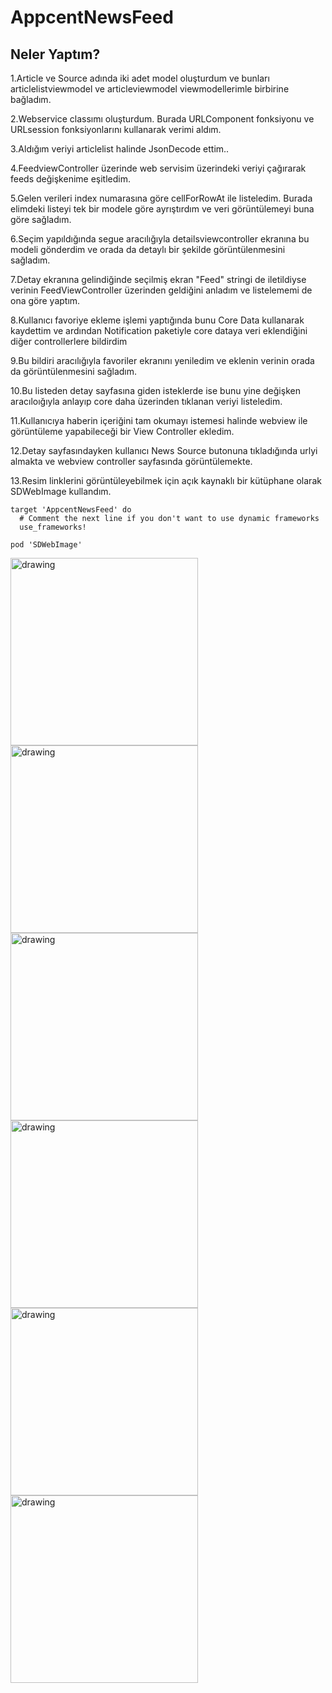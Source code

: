 # AppcentNewsFeed 
## Neler Yaptım?
1.Article ve Source adında iki adet model oluşturdum ve bunları articlelistviewmodel ve articleviewmodel viewmodellerimle birbirine bağladım. 

2.Webservice classımı oluşturdum. Burada URLComponent fonksiyonu ve URLsession fonksiyonlarını kullanarak verimi aldım. 

3.Aldığım veriyi  articlelist halinde JsonDecode ettim.. 

4.FeedviewController üzerinde web servisim üzerindeki veriyi çağırarak feeds değişkenime eşitledim. 

5.Gelen verileri index numarasına göre cellForRowAt ile listeledim. Burada elimdeki listeyi tek bir modele göre ayrıştırdım ve veri görüntülemeyi buna göre sağladım.

6.Seçim yapıldığında segue aracılığıyla detailsviewcontroller ekranına bu modeli gönderdim ve orada da detaylı bir şekilde görüntülenmesini sağladım. 

7.Detay ekranına gelindiğinde seçilmiş ekran "Feed" stringi de iletildiyse verinin FeedViewController üzerinden geldiğini anladım ve listelememi de ona göre yaptım. 

8.Kullanıcı favoriye ekleme işlemi yaptığında bunu Core Data kullanarak kaydettim ve ardından Notification paketiyle core dataya veri eklendiğini diğer controllerlere bildirdim

9.Bu bildiri aracılığıyla favoriler ekranını yeniledim ve eklenin verinin orada da görüntülenmesini sağladım. 

10.Bu listeden detay sayfasına giden isteklerde ise bunu yine değişken aracıloığıyla anlayıp core daha üzerinden tıklanan veriyi listeledim.

11.Kullanıcıya haberin içeriğini tam okumayı istemesi halinde webview ile görüntüleme yapabileceği bir View Controller ekledim. 

12.Detay sayfasındayken kullanıcı News Source butonuna tıkladığında urlyi almakta ve webview controller sayfasında görüntülemekte. 

13.Resim linklerini görüntüleyebilmek için açık kaynaklı bir kütüphane olarak SDWebImage kullandım.
```
target 'AppcentNewsFeed' do
  # Comment the next line if you don't want to use dynamic frameworks
  use_frameworks!

pod 'SDWebImage'
```





<img src="https://github.com/halilibrahimoztekin/AppcentNewsFeed/blob/main/ss/ss8.png" alt="drawing" style="width:300px;"/>
<img src="https://github.com/halilibrahimoztekin/AppcentNewsFeed/blob/main/ss/ss2.png" alt="drawing" style="width:300px;"/>
<img src="https://github.com/halilibrahimoztekin/AppcentNewsFeed/blob/main/ss/ss3.png" alt="drawing" style="width:300px;"/>
<img src="https://github.com/halilibrahimoztekin/AppcentNewsFeed/blob/main/ss/ss4.png" alt="drawing" style="width:300px;"/>
<img src="https://github.com/halilibrahimoztekin/AppcentNewsFeed/blob/main/ss/ss5.png" alt="drawing" style="width:300px;"/>
<img src="https://github.com/halilibrahimoztekin/AppcentNewsFeed/blob/main/ss/ss6.png" alt="drawing" style="width:300px;"/>
